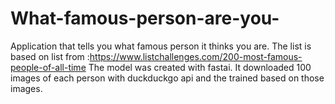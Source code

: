 # What-famous-person-are-you-
Application that tells you what famous person it thinks you are.
The list is based on list from :https://www.listchallenges.com/200-most-famous-people-of-all-time 
The model was created with fastai. It downloaded 100 images of each person with duckduckgo api and the trained based on those images.


